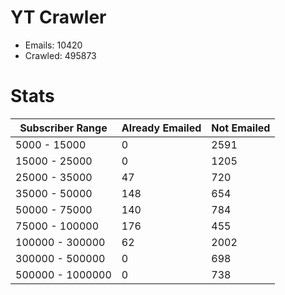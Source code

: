 # YT Crawler
- Emails: 10420
- Crawled: 495873

# Stats
| Subscriber Range  | Already Emailed | Not Emailed |
|-------|-------|-------|
| 5000 - 15000 | 0 | 2591 |
| 15000 - 25000 | 0 | 1205 |
| 25000 - 35000 | 47 | 720 |
| 35000 - 50000 | 148 | 654 |
| 50000 - 75000 | 140 | 784 |
| 75000 - 100000 | 176 | 455 |
| 100000 - 300000 | 62 | 2002 |
| 300000 - 500000 | 0 | 698 |
| 500000 - 1000000 | 0 | 738 |
